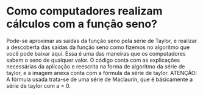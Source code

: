 # Como computadores realizam cálculos  com a função seno?
Pode-se aproximar as saídas da função seno pela série de Taylor, e realizar a descoberta das saídas da função seno como fizemos no algoritmo que você pode baixar aqui. 
Essa é uma das maneiras que os computadores sabem o seno de qualquer valor. 
O código conta com as explicações necessárias da aplicação e reescrita na forma de algoritmo da 
série de taylor, e a imagem anexa conta com a fórmula da série de taylor. 
ATENÇÃO: A fórmula usada trata-se de uma série de Maclaurin, que é básicamente a série de taylor com a = 0.
